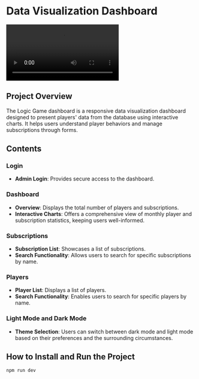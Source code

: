 # Data Visualization Dashboard

![](screen_video.mp4)

## Project Overview
The Logic Game dashboard is a responsive data visualization dashboard designed to present players' data from the database using interactive charts. It helps users understand player behaviors and manage subscriptions through forms.

## Contents

### Login
- **Admin Login**: Provides secure access to the dashboard.

### Dashboard
- **Overview**: Displays the total number of players and subscriptions.
- **Interactive Charts**: Offers a comprehensive view of monthly player and subscription statistics, keeping users well-informed.

### Subscriptions
- **Subscription List**: Showcases a list of subscriptions.
- **Search Functionality**: Allows users to search for specific subscriptions by name.

### Players
- **Player List**: Displays a list of players.
- **Search Functionality**: Enables users to search for specific players by name.

### Light Mode and Dark Mode
- **Theme Selection**: Users can switch between dark mode and light mode based on their preferences and the surrounding circumstances.

## How to Install and Run the Project

```
npm run dev
```